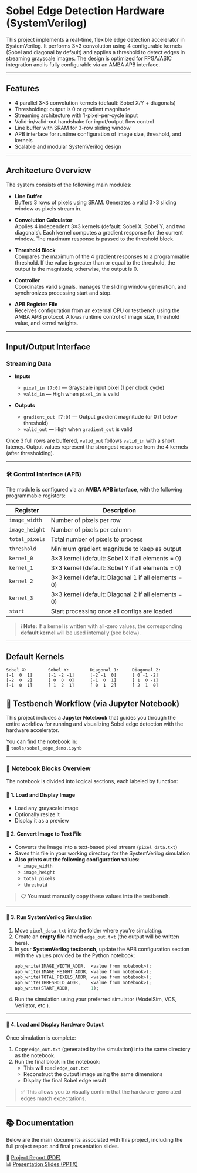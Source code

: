 # Sobel Edge Detection Hardware (SystemVerilog)

This project implements a real-time, flexible edge detection accelerator in SystemVerilog. It performs 3×3 convolution using 4 configurable kernels (Sobel and diagonal by default) and applies a threshold to detect edges in streaming grayscale images. The design is optimized for FPGA/ASIC integration and is fully configurable via an AMBA APB interface.

---

##  Features

- 4 parallel 3×3 convolution kernels (default: Sobel X/Y + diagonals)
- Thresholding: output is 0 or gradient magnitude
- Streaming architecture with 1-pixel-per-cycle input
- Valid-in/valid-out handshake for input/output flow control
- Line buffer with SRAM for 3-row sliding window
- APB interface for runtime configuration of image size, threshold, and kernels
- Scalable and modular SystemVerilog design

---

##  Architecture Overview

The system consists of the following main modules:

- **Line Buffer**  
  Buffers 3 rows of pixels using SRAM. Generates a valid 3×3 sliding window as pixels stream in.

- **Convolution Calculator**  
  Applies 4 independent 3×3 kernels (default: Sobel X, Sobel Y, and two diagonals). Each kernel computes a gradient response for the current window. The maximum response is passed to the threshold block.

- **Threshold Block**  
  Compares the maximum of the 4 gradient responses to a programmable threshold. If the value is greater than or equal to the threshold, the output is the magnitude; otherwise, the output is 0.

- **Controller**  
  Coordinates valid signals, manages the sliding window generation, and synchronizes processing start and stop.

- **APB Register File**  
  Receives configuration from an external CPU or testbench using the AMBA APB protocol. Allows runtime control of image size, threshold value, and kernel weights.

---

##  Input/Output Interface

###  Streaming Data

- **Inputs**
  - `pixel_in [7:0]` — Grayscale input pixel (1 per clock cycle)
  - `valid_in` — High when `pixel_in` is valid

- **Outputs**
  - `gradient_out [7:0]` — Output gradient magnitude (or 0 if below threshold)
  - `valid_out` — High when `gradient_out` is valid

Once 3 full rows are buffered, `valid_out` follows `valid_in` with a short latency. Output values represent the strongest response from the 4 kernels (after thresholding).

---

### 🛠️ Control Interface (APB)

The module is configured via an **AMBA APB interface**, with the following programmable registers:

| Register         | Description                                                                 |
|------------------|-----------------------------------------------------------------------------|
| `image_width`    | Number of pixels per row                                                    |
| `image_height`   | Number of pixels per column                                                 |
| `total_pixels`   | Total number of pixels to process                                           |
| `threshold`      | Minimum gradient magnitude to keep as output                                |
| `kernel_0`       | 3×3 kernel (default: Sobel X if all elements = 0)                           |
| `kernel_1`       | 3×3 kernel (default: Sobel Y if all elements = 0)                           |
| `kernel_2`       | 3×3 kernel (default: Diagonal 1 if all elements = 0)                        |
| `kernel_3`       | 3×3 kernel (default: Diagonal 2 if all elements = 0)                        |
| `start`          | Start processing once all configs are loaded                                |

> ℹ️ **Note:** If a kernel is written with all-zero values, the corresponding **default kernel** will be used internally (see below).

---

##  Default Kernels

```text
Sobel X:        Sobel Y:        Diagonal 1:     Diagonal 2:
[-1  0  1]      [-1 -2 -1]      [-2 -1  0]      [ 0 -1 -2]
[-2  0  2]      [ 0  0  0]      [-1  0  1]      [ 1  0 -1]
[-1  0  1]      [ 1  2  1]      [ 0  1  2]      [ 2  1  0]
```


## 🧪 Testbench Workflow (via Jupyter Notebook)

This project includes a **Jupyter Notebook** that guides you through the entire workflow for running and visualizing Sobel edge detection with the hardware accelerator.

You can find the notebook in:  
📓 `tools/sobel_edge_demo.ipynb`

---

### 🧩 Notebook Blocks Overview

The notebook is divided into logical sections, each labeled by function:

#### 🔸 1. Load and Display Image
- Load any grayscale image
- Optionally resize it
- Display it as a preview

#### 🔸 2. Convert Image to Text File
- Converts the image into a text-based pixel stream (`pixel_data.txt`)
- Saves this file in your working directory for the SystemVerilog simulation
- **Also prints out the following configuration values**:
  - `image_width`
  - `image_height`
  - `total_pixels`
  - `threshold`

> 📋 **You must manually copy these values into the testbench.**

---

#### 🔸 3. Run SystemVerilog Simulation

1. Move `pixel_data.txt` into the folder where you're simulating.
2. Create an **empty file** named `edge_out.txt` (the output will be written here).
3. In your **SystemVerilog testbench**, update the APB configuration section with the values provided by the Python notebook:
   ```systemverilog
   apb_write(IMAGE_WIDTH_ADDR,  <value from notebook>);
   apb_write(IMAGE_HEIGHT_ADDR, <value from notebook>);
   apb_write(TOTAL_PIXELS_ADDR, <value from notebook>);
   apb_write(THRESHOLD_ADDR,    <value from notebook>);
   apb_write(START_ADDR,        1);
   ```
4. Run the simulation using your preferred simulator (ModelSim, VCS, Verilator, etc.).

---

#### 🔸 4. Load and Display Hardware Output

Once simulation is complete:

1. Copy `edge_out.txt` (generated by the simulation) into the same directory as the notebook.
2. Run the final block in the notebook:
   - This will read `edge_out.txt`
   - Reconstruct the output image using the same dimensions
   - Display the final Sobel edge result

> ✅ This allows you to visually confirm that the hardware-generated edges match expectations.

---


## 📚 Documentation

Below are the main documents associated with this project, including the full project report and final presentation slides.

📄 [Project Report (PDF)](doc/sobel_final_report.pdf)  
📊 [Presentation Slides (PPTX)](doc/final_presentation.pptx)  




